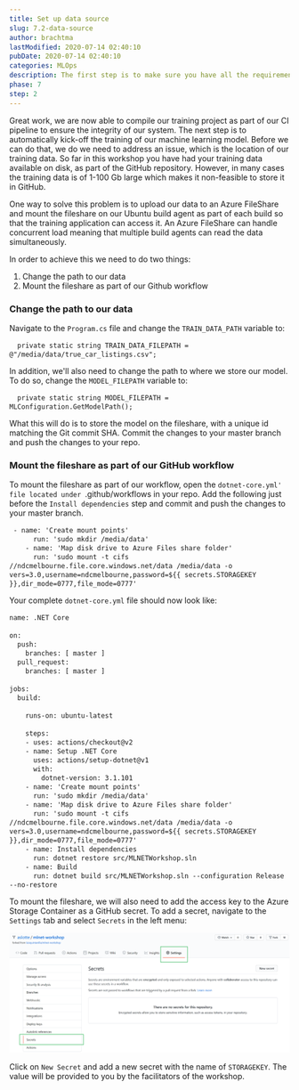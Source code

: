 ```yaml
---
title: Set up data source
slug: 7.2-data-source
author: brachtma
lastModified: 2020-07-14 02:40:10
pubDate: 2020-07-14 02:40:10
categories: MLOps
description: The first step is to make sure you have all the requirements and to clone the workshop source code.
phase: 7
step: 2
---
```


Great work, we are now able to compile our training project as part of our CI pipeline to ensure the integrity of our system. The next step is to automatically kick-off the training of our machine learning model. Before we can do that, we do we need to address an issue, which is the location of our training data. So far in this workshop you have had your training data available on disk, as part of the GitHub repository. However, in many cases the training data is of 1-100 Gb large which makes it non-feasible to store it in GitHub. 

One way to solve this problem is to upload our data to an Azure FileShare and mount the fileshare on our Ubuntu build agent as part of each build so that the training application can access it. An Azure FileShare can handle concurrent load meaning that multiple build agents can read the data simultaneously. 

In order to achieve this we need to do two things:
1) Change the path to our data
2) Mount the fileshare as part of our Github workflow

### Change the path to our data
Navigate to the `Program.cs` file and change the `TRAIN_DATA_PATH` variable to:
```
  private static string TRAIN_DATA_FILEPATH = @"/media/data/true_car_listings.csv";
```

In addition, we'll also need to change the path to where we store our model. To do so, change the `MODEL_FILEPATH` variable to:
```
  private static string MODEL_FILEPATH = MLConfiguration.GetModelPath();
```

What this will do is to store the model on the fileshare, with a unique id matching the Git commit SHA.
Commit the changes to your master branch and push the changes to your repo.

### Mount the fileshare as part of our GitHub workflow
To mount the fileshare as part of our workflow, open the `dotnet-core.yml' file located under `.github/workflows in your repo. 
Add the following just before the `Install dependencies` step and commit and push the changes to your master branch.

```
 - name: 'Create mount points'
      run: 'sudo mkdir /media/data'
    - name: 'Map disk drive to Azure Files share folder'
      run: 'sudo mount -t cifs //ndcmelbourne.file.core.windows.net/data /media/data -o vers=3.0,username=ndcmelbourne,password=${{ secrets.STORAGEKEY }},dir_mode=0777,file_mode=0777'
```

Your complete `dotnet-core.yml` file should now look like:

```
name: .NET Core

on:
  push:
    branches: [ master ]
  pull_request:
    branches: [ master ]
  
jobs:
  build:

    runs-on: ubuntu-latest

    steps:        
    - uses: actions/checkout@v2
    - name: Setup .NET Core
      uses: actions/setup-dotnet@v1
      with:
        dotnet-version: 3.1.101   
    - name: 'Create mount points'
      run: 'sudo mkdir /media/data'
    - name: 'Map disk drive to Azure Files share folder'
      run: 'sudo mount -t cifs //ndcmelbourne.file.core.windows.net/data /media/data -o vers=3.0,username=ndcmelbourne,password=${{ secrets.STORAGEKEY }},dir_mode=0777,file_mode=0777'    
    - name: Install dependencies
      run: dotnet restore src/MLNETWorkshop.sln
    - name: Build
      run: dotnet build src/MLNETWorkshop.sln --configuration Release --no-restore

```

To mount the fileshare, we will also need to add the access key to the Azure Storage Container as a GitHub secret.
To add a secret, navigate to the `Settings` tab and select `Secrets` in the left menu:

![secrets](./media/secrets.png)

Click on `New Secret` and add a new secret with the name of `STORAGEKEY`. The value will be provided to you by the facilitators of the workshop.